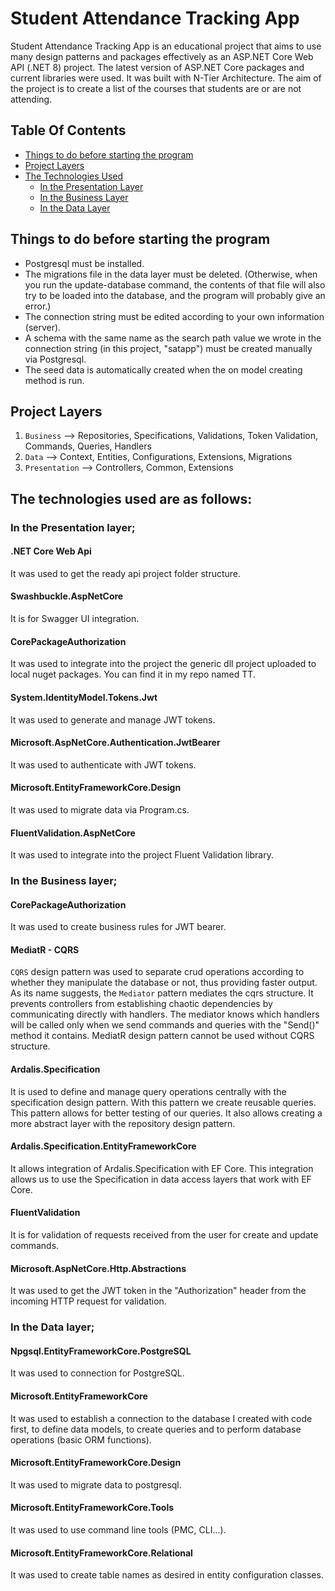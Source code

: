 # Student Attendance Tracking App

Student Attendance Tracking App is an educational project that aims to use many design patterns and packages effectively as an ASP.NET Core Web API (.NET 8) project. The latest version of ASP.NET Core packages and current libraries were used. It was built with N-Tier Architecture. The aim of the project is to create a list of the courses that students are or are not attending.

## Table Of Contents
- [Things to do before starting the program]()
- [Project Layers](https://github.com/tugcetorunn/StudentAttendanceTrackingApp/tree/master?tab=readme-ov-file#project-layers)
- [The Technologies Used](https://github.com/tugcetorunn/StudentAttendanceTrackingApp/tree/master?tab=readme-ov-file#the-technologies-used-are-as-follows)
  - [In the Presentation Layer](https://github.com/tugcetorunn/StudentAttendanceTrackingApp/tree/master?tab=readme-ov-file#in-the-presentation-layer)
  - [In the Business Layer](https://github.com/tugcetorunn/StudentAttendanceTrackingApp/tree/master?tab=readme-ov-file#in-the-business-layer)
  - [In the Data Layer](https://github.com/tugcetorunn/StudentAttendanceTrackingApp/tree/master?tab=readme-ov-file#in-the-data-layer)

## Things to do before starting the program
- Postgresql must be installed.
- The migrations file in the data layer must be deleted. (Otherwise, when you run the update-database command, the contents of that file will also try to be loaded into the database, and the program will probably give an error.)
- The connection string must be edited according to your own information (server).
- A schema with the same name as the search path value we wrote in the connection string (in this project, "satapp") must be created manually via Postgresql.
- The seed data is automatically created when the on model creating method is run.

## Project Layers

1) `Business` --> Repositories, Specifications, Validations, Token Validation, Commands, Queries, Handlers
2) `Data` --> Context, Entities, Configurations, Extensions, Migrations
3) `Presentation` --> Controllers, Common, Extensions

## The technologies used are as follows:
### In the Presentation layer;
#### .NET Core Web Api
It was used to get the ready api project folder structure.
#### Swashbuckle.AspNetCore
It is for Swagger UI integration.
#### CorePackageAuthorization 
It was used to integrate into the project the generic dll project uploaded to local nuget packages. You can find it in my repo named TT.
#### System.IdentityModel.Tokens.Jwt 
It was used to generate and manage JWT tokens.
#### Microsoft.AspNetCore.Authentication.JwtBearer
It was used to authenticate with JWT tokens.
#### Microsoft.EntityFrameworkCore.Design
It was used to migrate data via Program.cs.
#### FluentValidation.AspNetCore
It was used to integrate into the project Fluent Validation library.
### In the Business layer;
#### CorePackageAuthorization
It was used to create business rules for JWT bearer.
#### MediatR - CQRS
`CQRS` design pattern was used to separate crud operations according to whether they manipulate the database or not, thus providing faster output. As its name suggests, the `Mediator` pattern mediates the cqrs structure. It prevents controllers from establishing chaotic dependencies by communicating directly with handlers. The mediator knows which handlers will be called only when we send commands and queries with the "Send()" method it contains. MediatR design pattern cannot be used without CQRS structure.
#### Ardalis.Specification
It is used to define and manage query operations centrally with the specification design pattern. With this pattern we create reusable queries. This pattern allows for better testing of our queries. It also allows creating a more abstract layer with the repository design pattern.
#### Ardalis.Specification.EntityFrameworkCore
It allows integration of Ardalis.Specification with EF Core. This integration allows us to use the Specification in data access layers that work with EF Core.
#### FluentValidation
It is for validation of requests received from the user for create and update commands.
#### Microsoft.AspNetCore.Http.Abstractions
It was used to get the JWT token in the "Authorization" header from the incoming HTTP request for validation.
### In the Data layer;
#### Npgsql.EntityFrameworkCore.PostgreSQL
It was used to connection for PostgreSQL.
#### Microsoft.EntityFrameworkCore
It was used to establish a connection to the database I created with code first, to define data models, to create queries and to perform database operations (basic ORM functions).
#### Microsoft.EntityFrameworkCore.Design
It was used to migrate data to postgresql.
#### Microsoft.EntityFrameworkCore.Tools
It was used to use command line tools (PMC, CLI...).
#### Microsoft.EntityFrameworkCore.Relational
It was used to create table names as desired in entity configuration classes.

